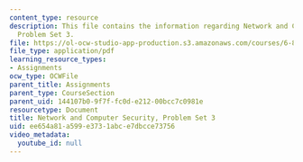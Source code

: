 ```yaml
---
content_type: resource
description: This file contains the information regarding Network and Computer Security,
  Problem Set 3.
file: https://ol-ocw-studio-app-production.s3.amazonaws.com/courses/6-857-network-and-computer-security-spring-2014/ee654a81a599e3731abce7dbcce73756_MIT6_857S14_ps3.pdf
file_type: application/pdf
learning_resource_types:
- Assignments
ocw_type: OCWFile
parent_title: Assignments
parent_type: CourseSection
parent_uid: 144107b0-9f7f-fc0d-e212-00bcc7c0981e
resourcetype: Document
title: Network and Computer Security, Problem Set 3
uid: ee654a81-a599-e373-1abc-e7dbcce73756
video_metadata:
  youtube_id: null
---
```

